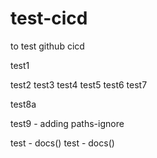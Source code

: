 # test-cicd
to test github cicd

test1

test2
test3
test4
test5
test6
test7

test8a

test9 - adding paths-ignore

test - docs()
test - docs()